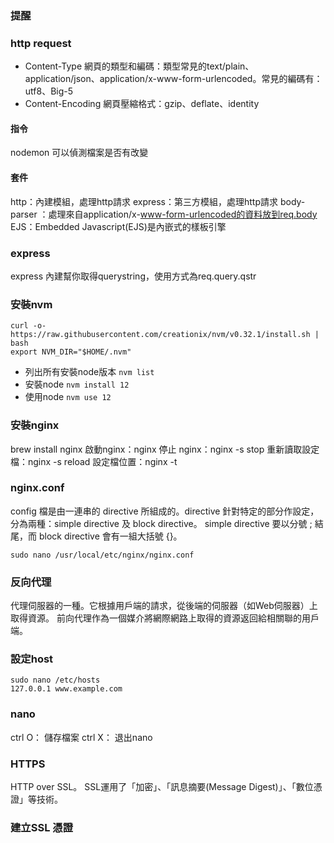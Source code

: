 ### 提醒

### http request
- Content-Type
網頁的類型和編碼：類型常見的text/plain、application/json、application/x-www-form-urlencoded。常見的編碼有：utf8、Big-5
- Content-Encoding
網頁壓縮格式：gzip、deflate、identity


#### 指令
nodemon 可以偵測檔案是否有改變

#### 套件
http：內建模組，處理http請求
express：第三方模組，處理http請求
body-parser ：處理來自application/x-www-form-urlencoded的資料放到req.body
EJS：Embedded Javascript(EJS)是內嵌式的樣板引擎

### express
express 內建幫你取得querystring，使用方式為req.query.qstr

### 安裝nvm
``` 
curl -o- https://raw.githubusercontent.com/creationix/nvm/v0.32.1/install.sh | bash 
export NVM_DIR="$HOME/.nvm" 
```

- 列出所有安裝node版本
``` nvm list ```
- 安裝node
``` nvm install 12 ```
- 使用node
``` nvm use 12 ```


### 安裝nginx
brew install nginx
啟動nginx：nginx
停止 nginx：nginx -s stop
重新讀取設定檔：nginx -s reload
設定檔位置：nginx -t

### nginx.conf
config 檔是由一連串的 directive 所組成的。directive 針對特定的部分作設定，分為兩種：simple directive 及 block directive。
simple directive 要以分號 ; 結尾，而 block directive 會有一組大括號 {}。
```
sudo nano /usr/local/etc/nginx/nginx.conf
``` 

### 反向代理
代理伺服器的一種。它根據用戶端的請求，從後端的伺服器（如Web伺服器）上取得資源。
前向代理作為一個媒介將網際網路上取得的資源返回給相關聯的用戶端。

### 設定host
```
sudo nano /etc/hosts
127.0.0.1 www.example.com
```

### nano
ctrl O： 儲存檔案
ctrl X： 退出nano

### HTTPS
HTTP over SSL。
SSL運用了「加密」、「訊息摘要(Message Digest)」、「數位憑證」等技術。

### 建立SSL 憑證
